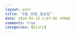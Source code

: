 ```yaml
---
layout: post
title: "5월_18일_월요일"
date: 2020-05-18 1:07:00 +0900
comments: true 
categories: [diary] 
---
```

